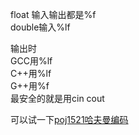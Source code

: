 float 输入输出都是%f  
double输入%lf  

输出时  
GCC用%lf  
C++用%lf  
G++用%f  
最安全的就是用cin cout  

可以试一下[poj1521哈夫曼编码](http://poj.org/problem?id=1521)
